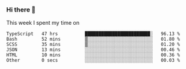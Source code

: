### Hi there 👋

<!--
**qiruohan/qiruohan** is a ✨ _special_ ✨ repository because its `README.md` (this file) appears on your GitHub profile.

Here are some ideas to get you started:

- 🔭 I’m currently working on ...
- 🌱 I’m currently learning ...
- 👯 I’m looking to collaborate on ...
- 🤔 I’m looking for help with ...
- 💬 Ask me about ...
- 📫 How to reach me: ...
- 😄 Pronouns: ...
- ⚡ Fun fact: ...
-->

This week I spent my time on 
<!--START_SECTION:waka-->

```text
TypeScript   47 hrs          ████████████████████████░   96.13 %
Bash         52 mins         ▒░░░░░░░░░░░░░░░░░░░░░░░░   01.80 %
SCSS         35 mins         ▒░░░░░░░░░░░░░░░░░░░░░░░░   01.20 %
JSON         13 mins         ░░░░░░░░░░░░░░░░░░░░░░░░░   00.46 %
HTML         10 mins         ░░░░░░░░░░░░░░░░░░░░░░░░░   00.36 %
Other        0 secs          ░░░░░░░░░░░░░░░░░░░░░░░░░   00.03 %
```

<!--END_SECTION:waka-->
